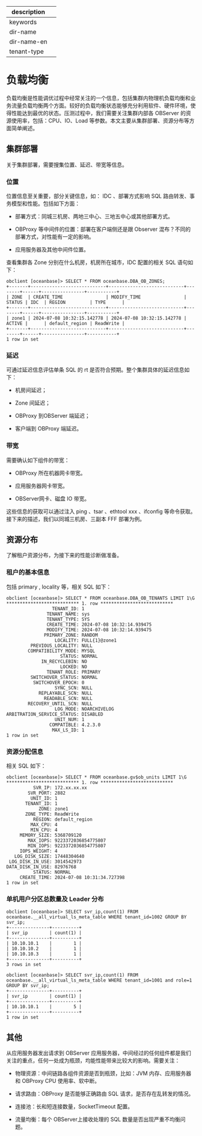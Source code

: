 |description||
|---|---|
|keywords||
|dir-name||
|dir-name-en||
|tenant-type||

# 负载均衡

负载均衡是性能调优过程中经常关注的一个信息，包括集群内物理机负载均衡和业务流量负载均衡两个方面。较好的负载均衡状态能够充分利用软件、硬件环境，使得性能达到最优的状态。压测过程中，我们需要关注集群内部各 OBServer 的资源使用率，包括：CPU、IO、Load 等参数。本文主要从集群部署、资源分布等方面简单阐述。

## 集群部署

关于集群部署，需要搜集位置、延迟、带宽等信息。

### 位置

位置信息至关重要，部分关键信息，如： IDC 、部署方式影响 SQL 路由转发、事务模型和性能。包括如下方面：

* 部署方式：同城三机房、两地三中心、三地五中心或其他部署方式。

* OBProxy 等中间件的位置：部署在客户端侧还是跟 Observer 混布？不同的部署方式，对性能有一定的影响。

* 应用服务器及其他中间件位置。

查看集群各 Zone 分别在什么机房，机房所在城市，IDC 配置的相关 SQL 语句如下：

```shell
obclient [oceanbase]> SELECT * FROM oceanbase.DBA_OB_ZONES;
+-------+----------------------------+----------------------------+--------+------+----------------+-----------+
| ZONE  | CREATE_TIME                | MODIFY_TIME                | STATUS | IDC  | REGION         | TYPE      |
+-------+----------------------------+----------------------------+--------+------+----------------+-----------+
| zone1 | 2024-07-08 10:32:15.142778 | 2024-07-08 10:32:15.142778 | ACTIVE |      | default_region | ReadWrite |
+-------+----------------------------+----------------------------+--------+------+----------------+-----------+
1 row in set
```

### 延迟

可通过延迟信息评估单条 SQL 的 rt 是否符合预期。整个集群具体的延迟信息如下：

* 机房间延迟；

* Zone 间延迟；

* OBProxy 到OBServer 端延迟；

* 客户端到 OBProxy 端延迟。

### 带宽

需要确认如下组件的带宽：

* OBProxy 所在机器网卡带宽。

* 应用服务器网卡带宽。

* OBServer网卡、磁盘 IO 带宽。

这些信息的获取可以通过注入 ping 、tsar 、ethtool xxx 、ifconfig 等命令获取。接下来的描述，我们以同城三机房、三副本 FFF 部署为例。

## 资源分布

了解租户资源分布，为接下来的性能诊断做准备。

### 租户的基本信息

包括 primary , locality 等，相关 SQL 如下：

```shell
obclient [oceanbase]> SELECT * FROM oceanbase.DBA_OB_TENANTS LIMIT 1\G
*************************** 1. row ***************************
                 TENANT_ID: 1
               TENANT_NAME: sys
               TENANT_TYPE: SYS
               CREATE_TIME: 2024-07-08 10:32:14.939475
               MODIFY_TIME: 2024-07-08 10:32:14.939475
              PRIMARY_ZONE: RANDOM
                  LOCALITY: FULL{1}@zone1
         PREVIOUS_LOCALITY: NULL
        COMPATIBILITY_MODE: MYSQL
                    STATUS: NORMAL
             IN_RECYCLEBIN: NO
                    LOCKED: NO
               TENANT_ROLE: PRIMARY
         SWITCHOVER_STATUS: NORMAL
          SWITCHOVER_EPOCH: 0
                  SYNC_SCN: NULL
            REPLAYABLE_SCN: NULL
              READABLE_SCN: NULL
        RECOVERY_UNTIL_SCN: NULL
                  LOG_MODE: NOARCHIVELOG
ARBITRATION_SERVICE_STATUS: DISABLED
                  UNIT_NUM: 1
                COMPATIBLE: 4.2.3.0
                 MAX_LS_ID: 1
1 row in set
```

### 资源分配信息

相关 SQL 如下：

```shell
obclient [oceanbase]> SELECT * FROM oceanbase.gv$ob_units LIMIT 1\G
*************************** 1. row ***************************
          SVR_IP: 172.xx.xx.xx
        SVR_PORT: 2882
         UNIT_ID: 1
       TENANT_ID: 1
            ZONE: zone1
       ZONE_TYPE: ReadWrite
          REGION: default_region
         MAX_CPU: 4
         MIN_CPU: 4
     MEMORY_SIZE: 5368709120
        MAX_IOPS: 9223372036854775807
        MIN_IOPS: 9223372036854775807
     IOPS_WEIGHT: 4
   LOG_DISK_SIZE: 17448304640
 LOG_DISK_IN_USE: 3014542973
DATA_DISK_IN_USE: 82976768
          STATUS: NORMAL
     CREATE_TIME: 2024-07-08 10:31:34.727398
1 row in set
```

### 单机用户分区总数量及 Leader 分布

```shell
obclient [oceanbase]> SELECT svr_ip,count(1) FROM oceanbase.__all_virtual_ls_meta_table WHERE tenant_id=1002 GROUP BY svr_ip;
+---------------+----------+
| svr_ip        | count(1) |
+---------------+----------+
| 10.10.10.1    |        1 |
| 10.10.10.2    |        1 |
| 10.10.10.3    |        1 |
+---------------+----------+
3 rows in set 

obclient [oceanbase]> SELECT svr_ip,count(1) FROM oceanbase.__all_virtual_ls_meta_table WHERE tenant_id=1001 and role=1 GROUP BY svr_ip;
+---------------+----------+
| svr_ip        | count(1) |
+---------------+----------+
| 10.10.10.1    |        5 |
+---------------+----------+
1 row in set 
```

## 其他

从应用服务器发出请求到 OBServer 应用服务器，中间经过的任何组件都是我们关注的重点，任何一处成为瓶颈，均能性能带来比较大的影响。需要关注：

* 物理资源：中间链路各组件资源是否到瓶颈，比如：JVM 内存、应用服务器和 OBProxy CPU 使用率、软中断。

* 请求路由：OBProxy 是否能够正确路由 SQL 请求，是否存在乱转发的情况。

* 连接池：长和短连接数量，SocketTimeout 配置。

* 流量均衡：每个 OBServer上接收处理的 SQL 数量是否出现严重不均衡问题。
